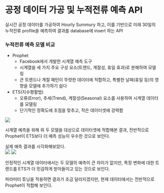 # 공정 데이터 가공 및 누적전류 예측 API 

실시간 공정 데이터를 가공하여 Hourly Summury 하고, 이를 기반으로 미래 30일의 누적전류 profile을 예측하여 결과를 database에 insert 하는 API 

### 누적전류 예측 모델 비교 
- Prophet
  - Facebook에서 개발한 시계열 예측 도구
  - 시계열을 세 가지 주요 구성 요소(트렌드, 계절성, 휴일 효과)로 분해하여 모델링
  - 큰 트렌드나 계절 패턴이 뚜렷한 데이터에 적합하고, 특별한 날짜(휴일 등)의 영향을 모델에 추가하기 쉽다 
- ETS(지수평활법)
  - 오류(Error), 추세(Trend), 계절성(Seasonal) 요소를 사용하여 시계열 데이터를 모델링
  - 단기적인 정확도에 초점을 맞추고, 작은 데이터셋에 강력함 

![](https://velog.velcdn.com/images/hajeongjj/post/a9ba2057-38b1-48af-ac21-714d5790ca87/image.png)

시계열 예측을 위해 위 두 모델을 대상으로 데이터셋에 적합해본 결과, 
전반적으로 Prophet이 ETS보다 더 예측 성능이 우수한 것으로 보인다. 

실제 예측 결과를 시각화해보았다.  
![](https://velog.velcdn.com/images/hajeongjj/post/7444aef2-1b1d-4b2d-ad2a-5a9a19612fab/image.png)
![](https://velog.velcdn.com/images/hajeongjj/post/925a5b3d-5900-4f16-a1af-3e321678a8b2/image.png)

안정적인 시계열 데이터에서는 두 모델의 예측이 큰 차이가 없지만, 
특정 변화에 대한 트렌드를 ETS가 더 민감하게 받아들이고 있는 것으로 보인다. 

파라미터 튜닝을 적용하면 결과가 조금 달라지겠지만, 현재 데이터에서는 전반적으로 Prophet이 적합해 보인다. 
